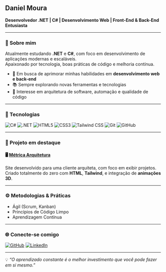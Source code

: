 ## Daniel Moura 
**Desenvolvedor .NET  | C# | Desenvolvimento Web | Front-End & Back-End Entusiasta**

---

### 💬 Sobre mim  
Atualmente estudando **.NET** e **C#**, com foco em desenvolvimento de aplicações modernas e escaláveis.  
Apaixonado por tecnologia, boas práticas de código e melhoria contínua.  

- 🎯 Em busca de aprimorar minhas habilidades em **desenvolvimento web e back-end**  
- 📚 Sempre explorando novas ferramentas e tecnologias  
- 🧠 Interesse em arquitetura de software, automação e qualidade de código  

---

### 🧰 Tecnologias 

![C#](https://img.shields.io/badge/-C%23-239120?style=for-the-badge&logo=c-sharp&logoColor=white)
![.NET](https://img.shields.io/badge/-.NET-512BD4?style=for-the-badge&logo=dotnet&logoColor=white)
![HTML5](https://img.shields.io/badge/-HTML5-E34F26?style=for-the-badge&logo=html5&logoColor=white)
![CSS3](https://img.shields.io/badge/-CSS3-1572B6?style=for-the-badge&logo=css3&logoColor=white)
![Tailwind CSS](https://img.shields.io/badge/-Tailwind_CSS-06B6D4?style=for-the-badge&logo=tailwindcss&logoColor=white)
![Git](https://img.shields.io/badge/-Git-F05032?style=for-the-badge&logo=git&logoColor=white)
![GitHub](https://img.shields.io/badge/-GitHub-181717?style=for-the-badge&logo=github&logoColor=white)

---

### 🚀 Projeto em destaque 

#### 🖥️ [Métrica Arquitetura](https://metricaarquitetura.com/)
Site desenvolvido para uma cliente arquiteta, com foco em exibir projetos.  
Criado totalmente do zero com **HTML**, **Tailwind**, e integração de **animações 3D**.

---

### ⚙️ Metodologias & Práticas 

- Ágil (Scrum, Kanban)  
- Princípios de Código Limpo  
- Aprendizagem Contínua 

---

### 🌐 Conecte-se comigo 

[![GitHub](https://img.shields.io/badge/GitHub-181717?style=for-the-badge&logo=github&logoColor=white)](https://github.com/danielsm10)
[![LinkedIn](https://img.shields.io/badge/LinkedIn-0A66C2?style=for-the-badge&logo=linkedin&logoColor=white)](https://www.linkedin.com/in/daniel-moura10)

---

💡 *“O aprendizado constante é o melhor investimento que você pode fazer em si mesmo.”*
